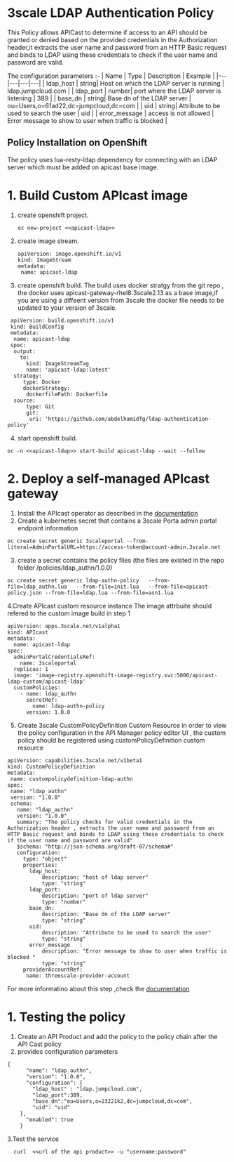 # 3scale LDAP Authentication Policy

This Policy allows APICast to determine if access to an API should be granted or denied  based on the provided credentials in the Authorization header,it extracts the user name and password from an HTTP Basic request and binds to LDAP using these credentials to check if the user name and password are valid.

 The configuration parameters :-
| Name  |  Type | Description  | Example |
|---|---|---|---|
|  ldap_host | string| Host on which the LDAP server is running | ldap.jumpcloud.com |
| ldap_port  | number| port where the LDAP server is listening  | 389  |
|  base_dn |  string| Base dn of the LDAP server | ou=Users,o=61ad22,dc=jumpcloud,dc=com  |
|  uid |  string| Attribute to be used to search the user | uid  |
|  error_message |  access is not allowed | Error message to show to user when traffic is blocked | 


## Policy Installation on OpenShift

The policy uses lua-resty-ldap dependency for connecting with an LDAP server which must be added on apicast base image.
# 1. Build Custom APIcast image
1. create openshift project.
   ```shell
   oc new-project <<apicast-ldap>>
   ```
2. create image stream.

   ```shell
   apiVersion: image.openshift.io/v1
   kind: ImageStream
   metadata:
    name: apicast-ldap
   ```
3. create openshift build.
   The build uses docker stratgy from the git repo , the docker uses apicast-gateway-rhel8:3scale2.13 as a base image,if you are using a diffeent version from 3scale the docker file needs to be updated to your version of 3scale.
```shell
 apiVersion: build.openshift.io/v1
 kind: BuildConfig 
 metadata:
  name: apicast-ldap
 spec:
  output:
    to:
      kind: ImageStreamTag
      name: 'apicast-ldap:latest'
  strategy:
     type: Docker
     dockerStrategy:
      dockerfilePath: Dockerfile
  source:
      type: Git
      git:
       uri: 'https://github.com/abdelhamidfg/ldap-authentication-policy'
 ```
4. start openshift build.
```shell
oc -n <<apicast-ldap>> start-build apicast-ldap --wait --follow
```

# 2. Deploy a self-managed  APIcast gateway 
1. Install the APIcast operator as described in the [documentation](https://github.com/3scale/apicast-operator/blob/master/doc/quickstart-guide.md#Install-the-APIcast-operator)
2. Create a kubernetes secret that contains a 3scale Porta admin portal endpoint information
```shell
oc create secret generic 3scaleportal --from-literal=AdminPortalURL=https://access-token@account-admin.3scale.net
```
3. create a secret contains the policy files (the files are existed in the repo folder /policies/ldap_authn/1.0.0)
```shell
oc create secret generic ldap-authn-policy   --from-file=ldap_authn.lua   --from-file=init.lua   --from-file=apicast-policy.json --from-file=ldap.lua --from-file=asn1.lua
```
4.Create APIcast custom resource instance
The image attrbuite should refered to the custom image build in step 1
```shell
apiVersion: apps.3scale.net/v1alpha1
kind: APIcast
metadata:
  name: apicast-ldap
spec: 
  adminPortalCredentialsRef:
    name: 3scaleportal
  replicas: 1  
  image: 'image-registry.openshift-image-registry.svc:5000/apicast-ldap-custom/apicast-ldap'
  customPolicies:
    - name: ldap_authn
      secretRef:
        name: ldap-authn-policy
      version: 1.0.0
```
5. Create 3scale CustomPolicyDefinition Custom Resource 
 in order to view the policy configuration in the API Manager policy editor UI , the custom policy should be registered using customPolicyDefinition custom resource

 ```shell
apiVersion: capabilities.3scale.net/v1beta1
kind: CustomPolicyDefinition
metadata:
  name: custompolicydefinition-ldap-authn
spec:
  name: "ldap_authn"
  version: "1.0.0"
  schema:
    name: "ldap_authn"
    version: "1.0.0"
    summary: "The policy checks for valid credentials in the Authorization header , extracts the user name and password from an HTTP Basic request and binds to LDAP using these credentials to check if the user name and password are valid"
    $schema: "http://json-schema.org/draft-07/schema#"
    configuration:
      type: "object"
      properties:
        ldap_host:
            description: "host of ldap server"
            type: "string"
        ldap_port:
            description: "port of ldap server"
            type: "number"
        base_dn:
            description: "Base dn of the LDAP server"
            type: "string"
        uid:
            description: "Attribute to be used to search the user"
            type: "string"
        error_message	:
            description: "Error message to show to user when traffic is blocked	"
            type: "string"
      providerAccountRef:
       name: threescale-provider-account
 ```
For more informatino about this step ,check the [documentation](https://github.com/3scale/3scale-operator/blob/master/doc/custompolicydefinition-reference.md#custompolicydefinitionschemaspec)
# 1. Testing the policy
1. Create an API Product and add the policy to the policy chain after the API Cast policy
2. provides configuration parameters  

```shell       
{
      "name": "ldap_authn",
      "version": "1.0.0",
      "configuration": {
        "ldap_host" : "ldap.jumpcloud.com",
        "ldap_port":389,
        "base_dn":"ou=Users,o=23221k2,dc=jumpcloud,dc=com",
        "uid": "uid"
    },
      "enabled": true
    }
```
3.Test the service 
```shell
  curl  <<url of the api product>> -u "username:password"
```
   
